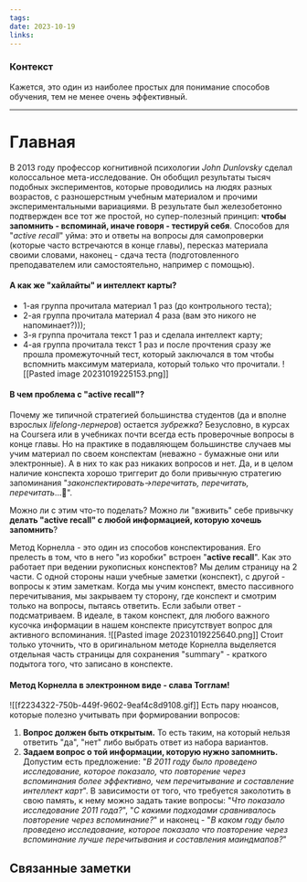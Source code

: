 ```yaml
---
tags: 
date: 2023-10-19
links:
---
```

### Контекст
Кажется, это один из наиболее простых для понимание способов обучения, тем не менее очень эффективный. 

--- 
# Главная

В 2013 году профессор когнитивной психологии _John Dunlovsky_ сделал колоссальное мета-исследование. Он обобщил результаты тысяч подобных экспериментов, которые проводились на людях разных возрастов, с разношерстным учебным материалом и прочими экспериментальными вариациями. В результате был железобетонно подтвержден все тот же простой, но супер-полезный принцип: **чтобы запомнить - вспоминай, иначе говоря - тестируй себя**.
Способов для "_active recall_" уйма: это и ответы на вопросы для самопроверки (которые часто встречаются в конце главы), пересказ материала своими словами, наконец - сдача теста (подготовленного преподавателем или самостоятельно, например с помощью).

#### А как же "хайлайты" и интеллект карты?
- 1-ая группа прочитала материал 1 раз (до контрольного теста);
- 2-ая группа прочитала материал 4 раза (вам это никого не напоминает?)));
- 3-я группа прочитала текст 1 раз и сделала интеллект карту;
- 4-ая группа прочитала текст 1 раз и после прочтения сразу же прошла промежуточный тест, который заключался в том чтобы вспомнить максимум материала, который только что прочитали.
![[Pasted image 20231019225153.png]]

#### В чем проблема с "active recall"?
Почему же типичной стратегией большинства студентов (да и вполне взрослых _lifelong-лернеров_) остается _зубрежка_?
Безусловно, в курсах на Coursera или в учебниках почти всегда есть проверочные вопросы в конце главы. Но на практике в подавляющем большинстве случаев мы учим материал по своем конспектам (неважно - бумажные они или электронные). А в них то как раз никаких вопросов и нет. Да, и в целом наличие конспекта хорошо триггерит до боли привычную стратегию запоминания "_законспектировать→перечитать, перечитать, перечитать_...🙈".

Можно ли с этим что-то поделать? Можно ли "вживить" себе привычку **делать "active recall" с любой информацией, которую хочешь запомнить**?

Метод Корнелла - это один из способов конспектирования. Его прелесть в том, что в него "из коробки" встроен "**active recall**".
Как это работает при ведении рукописных конспектов? Мы делим страницу на 2 части. С одной стороны наши учебные заметки (конспект), с другой - вопросы к этим заметкам. Когда мы учим конспект, вместо пассивного перечитывания, мы закрываем ту сторону, где конспект и смотрим только на вопросы, пытаясь ответить. Если забыли ответ - подсматриваем. В идеале, в таком конспект, для любого важного кусочка информации в нашем конспекте присутствует вопрос для активного вспоминания.
![[Pasted image 20231019225640.png]]
Стоит только уточнить, что в оригинальном методе Корнелла выделяется отдельная часть страницы для сохранения "summary" - краткого подытога того, что записано в конспекте.
#### Метод Корнелла в электронном виде - слава Тогглам!
![[f2234322-750b-449f-9602-9eaf4c8d9108.gif]]
Есть пару нюансов, которые полезно учитывать при формировании вопросов:
1. **Вопрос должен быть открытым.** То есть таким, на который нельзя ответить "да", "нет" либо выбрать ответ из набора вариантов.
2. **Задаем вопрос о той информации, которую нужно запомнить.** Допустим есть предложение: "_В 2011 году было проведено исследование, которое показало, что повторение через вспоминания более эффективно, чем перечитывание и составление интеллект карт_". В зависимости от того, что требуется заколотить в свою память, к нему можно задать такие вопросы: "_Что показало исследование 2011 года?_", "_С какими подходами сравнивалось повторение через вспоминание?_" и наконец - "_В каком году было проведено исследование, которое показало что повторение через вспоминание лучше перечитывания и составления маиндмапов?_"


## Связанные заметки

